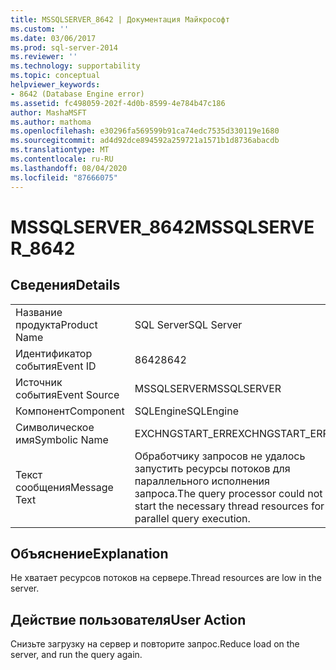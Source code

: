 ```yaml
---
title: MSSQLSERVER_8642 | Документация Майкрософт
ms.custom: ''
ms.date: 03/06/2017
ms.prod: sql-server-2014
ms.reviewer: ''
ms.technology: supportability
ms.topic: conceptual
helpviewer_keywords:
- 8642 (Database Engine error)
ms.assetid: fc498059-202f-4d0b-8599-4e784b47c186
author: MashaMSFT
ms.author: mathoma
ms.openlocfilehash: e30296fa569599b91ca74edc7535d330119e1680
ms.sourcegitcommit: ad4d92dce894592a259721a1571b1d8736abacdb
ms.translationtype: MT
ms.contentlocale: ru-RU
ms.lasthandoff: 08/04/2020
ms.locfileid: "87666075"
---
```

# <a name="mssqlserver_8642"></a><span data-ttu-id="1aed3-102">MSSQLSERVER_8642</span><span class="sxs-lookup"><span data-stu-id="1aed3-102">MSSQLSERVER_8642</span></span>
    
## <a name="details"></a><span data-ttu-id="1aed3-103">Сведения</span><span class="sxs-lookup"><span data-stu-id="1aed3-103">Details</span></span>  
  
|||  
|-|-|  
|<span data-ttu-id="1aed3-104">Название продукта</span><span class="sxs-lookup"><span data-stu-id="1aed3-104">Product Name</span></span>|<span data-ttu-id="1aed3-105">SQL Server</span><span class="sxs-lookup"><span data-stu-id="1aed3-105">SQL Server</span></span>|  
|<span data-ttu-id="1aed3-106">Идентификатор события</span><span class="sxs-lookup"><span data-stu-id="1aed3-106">Event ID</span></span>|<span data-ttu-id="1aed3-107">8642</span><span class="sxs-lookup"><span data-stu-id="1aed3-107">8642</span></span>|  
|<span data-ttu-id="1aed3-108">Источник события</span><span class="sxs-lookup"><span data-stu-id="1aed3-108">Event Source</span></span>|<span data-ttu-id="1aed3-109">MSSQLSERVER</span><span class="sxs-lookup"><span data-stu-id="1aed3-109">MSSQLSERVER</span></span>|  
|<span data-ttu-id="1aed3-110">Компонент</span><span class="sxs-lookup"><span data-stu-id="1aed3-110">Component</span></span>|<span data-ttu-id="1aed3-111">SQLEngine</span><span class="sxs-lookup"><span data-stu-id="1aed3-111">SQLEngine</span></span>|  
|<span data-ttu-id="1aed3-112">Символическое имя</span><span class="sxs-lookup"><span data-stu-id="1aed3-112">Symbolic Name</span></span>|<span data-ttu-id="1aed3-113">EXCHNGSTART_ERR</span><span class="sxs-lookup"><span data-stu-id="1aed3-113">EXCHNGSTART_ERR</span></span>|  
|<span data-ttu-id="1aed3-114">Текст сообщения</span><span class="sxs-lookup"><span data-stu-id="1aed3-114">Message Text</span></span>|<span data-ttu-id="1aed3-115">Обработчику запросов не удалось запустить ресурсы потоков для параллельного исполнения запроса.</span><span class="sxs-lookup"><span data-stu-id="1aed3-115">The query processor could not start the necessary thread resources for parallel query execution.</span></span>|  
  
## <a name="explanation"></a><span data-ttu-id="1aed3-116">Объяснение</span><span class="sxs-lookup"><span data-stu-id="1aed3-116">Explanation</span></span>  
 <span data-ttu-id="1aed3-117">Не хватает ресурсов потоков на сервере.</span><span class="sxs-lookup"><span data-stu-id="1aed3-117">Thread resources are low in the server.</span></span>  
  
## <a name="user-action"></a><span data-ttu-id="1aed3-118">Действие пользователя</span><span class="sxs-lookup"><span data-stu-id="1aed3-118">User Action</span></span>  
 <span data-ttu-id="1aed3-119">Снизьте загрузку на сервер и повторите запрос.</span><span class="sxs-lookup"><span data-stu-id="1aed3-119">Reduce load on the server, and run the query again.</span></span>  
  
  
